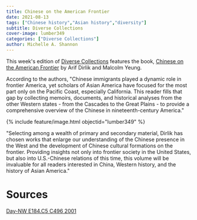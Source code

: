 ```yaml
---
title: Chinese on the American Frontier
date: 2021-08-13
tags: ["Chinese history","Asian history","diversity"]
subtitle: Diverse Collections
cover-image: lumber349
categories: ["Diverse Collections"]
author: Michelle A. Shannon
---
```


This week's edition of [Diverse Collections](https://harvester.lib.uidaho.edu/series/diversecollections.html) features the book, [Chinese on the American Frontier](https://alliance-primo.hosted.exlibrisgroup.com/permalink/f/m1uotc/CP71120012180001451) by Arif Dirlik and Malcolm Yeung. 

According to the authors, "Chinese immigrants played a dynamic role in frontier America, yet scholars of Asian America have focused for the most part only on the Pacific Coast, especially California. This reader fills that gap by collecting memoirs, documents, and historical analyses from the other Western states - from the Cascades to the Great Plains - to provide a comprehensive overview of the Chinese in nineteenth-century America."

{% include feature/image.html objectid="lumber349" %}

"Selecting among a wealth of primary and secondary material, Dirlik has chosen works that enlarge our understanding of the Chinese presence in the West and the development of Chinese cultural formations on the frontier. Providing insights not only into frontier society in the United States, but also into U.S.-Chinese relations of this time, this volume will be invaluable for all readers interested in China, Western history, and the history of Asian America."

# Sources

[Day-NW E184.C5 C496 2001](https://alliance-primo.hosted.exlibrisgroup.com/permalink/f/m1uotc/CP71120012180001451)